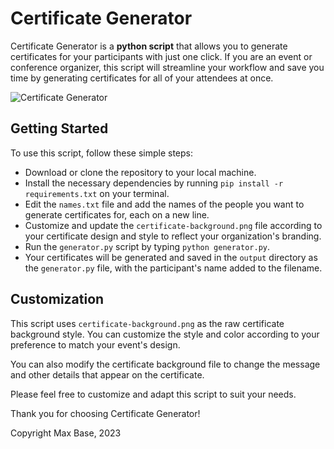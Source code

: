 # Certificate Generator

Certificate Generator is a **python script** that allows you to generate certificates for your participants with just one click. If you are an event or conference organizer, this script will streamline your workflow and save you time by generating certificates for all of your attendees at once.

![Certificate Generator](https://user-images.githubusercontent.com/2658040/229694107-da4c38cb-e18d-4ace-bb7b-d3fc17bdc4c8.jpg)

## Getting Started

To use this script, follow these simple steps:

- Download or clone the repository to your local machine.
- Install the necessary dependencies by running `pip install -r requirements.txt` on your terminal.
- Edit the `names.txt` file and add the names of the people you want to generate certificates for, each on a new line.
- Customize and update the `certificate-background.png` file according to your certificate design and style to reflect your organization's branding.
- Run the `generator.py` script by typing `python generator.py`.
- Your certificates will be generated and saved in the `output` directory as the `generator.py` file, with the participant's name added to the filename.

## Customization

This script uses `certificate-background.png` as the raw certificate background style. You can customize the style and color according to your preference to match your event's design.

You can also modify the certificate background file to change the message and other details that appear on the certificate.

Please feel free to customize and adapt this script to suit your needs.

Thank you for choosing Certificate Generator!

Copyright Max Base, 2023
